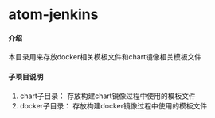 # atom-jenkins

#### 介绍
本目录用来存放docker相关模板文件和chart镜像相关模板文件

#### 子项目说明
1. chart子目录： 存放构建chart镜像过程中使用的模板文件
2. docker子目录： 存放构建docker镜像过程中使用的模板文件
